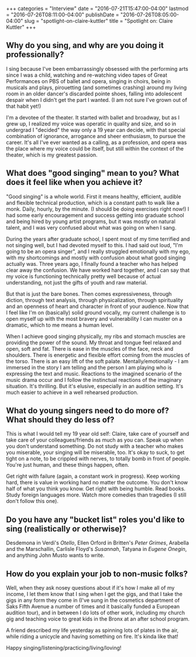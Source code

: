 +++
categories = "Interview"
date = "2016-07-21T15:47:00-04:00"
lastmod = "2016-07-26T08:11:00-04:00"
publishDate = "2016-07-26T08:05:00-04:00"
slug = "spotlight-on-claire-kuttler"
title = "Spotlight on: Claire Kuttler"
+++

## Why do you sing, and why are you doing it professionally? 

I sing because I've been embarrassingly obsessed with the performing arts since I was a child, watching and re-watching video tapes of Great Performances on PBS of ballet and opera, singing in choirs, being in musicals and plays, pirouetting (and sometimes crashing) around my living room in an older dancer's discarded pointe shoes, falling into adolescent despair when I didn't get the part I wanted. (I am not sure I've grown out of that habit yet!) 

I'm a devotee of the theater. It started with ballet and broadway, but as I grew up, I realized my voice was operatic in quality and size, and so in undergrad I "decided" the way only a 19 year can decide, with that special combination of ignorance, arrogance and sheer enthusiasm, to pursue the career. It's all I've ever wanted as a calling, as a profession, and opera was the place where my voice could be itself, but still within the context of the theater, which is my greatest passion.

## What does "good singing" mean to you? What does it feel like when you achieve it?
  
"Good singing" is a whole world. First it means healthy, efficient, audible and flexible technical production, which is a constant path to walk like a monk. Daily, hourly, by the minute. (I should be doing exercises right now!) I had some early encouragement and success getting into graduate school and being hired by young artist programs, but it was mostly on natural talent, and I was very confused about what was going on when I sang. 

During the years after graduate school, I spent most of my time terrified and not singing well, but I had devoted myself to this. I had said out loud, "I'm going to be an opera singer", and I really struggled emotionally with my ego, with my shortcomings and mostly with confusion about what good singing actually was. Three years ago, I finally found a teacher who has helped clear away the confusion. We have worked hard together, and I can say that my voice is functioning technically pretty well because of actual understanding, not just the gifts of youth and raw material. 

But that is just the bare bones. Then comes expressiveness, through diction, through text analysis, through physicalization, through spirituality and an openness of heart and character in front of your audience. Now that I feel like I'm on (basically) solid ground vocally, my current challenge is to open myself up with the most bravery and vulnerability I can muster on a dramatic, which to me means a human level.

When I achieve good singing physically, my ribs and stomach muscles are providing the power of the sound. My throat and tongue feel relaxed and open, soft and fat. There is ease in the muscles of the face, neck and shoulders. There is energetic and flexible effort coming from the muscles of the torso. There is an easy lift of the soft palate. Mentally/emotionally - I am immersed in the story I am telling and the person I am playing who is expressing the text and music. Reactions to the imagined scenario of the music drama occur and I follow the instinctual reactions of the imaginary situation. It's thrilling. But it's elusive, especially in an audition setting. It's much easier to achieve in a well rehearsed production. 

## What do young singers need to do more of? What should they do less of?

This is what I would tell my 19 year old self: Claire, take care of yourself and take care of your colleagues/friends as much as you can. Speak up when you don't understand something. Do not study with a teacher who makes you miserable, your singing will be miserable, too. It's okay to suck, to get tight on a note, to be crippled with nerves, to totally bomb in front of people. You're just human, and these things happen, often. 

Get right with failure (again, a constant work in progress). Keep working hard, there is value in working hard no matter the outcome. You don't know half of what you think you know. Get right with being humble. Read books. Study foreign languages more. Watch more comedies than tragedies (I still don't follow this one).

## Do you have any "bucket list" roles you'd like to sing (realistically or otherwise)?
 
Desdemona in Verdi's *Otello*, Ellen Orford in Britten's *Peter Grimes*, Arabella and the Marschallin, Carlisle Floyd's *Susannah*, Tatyana in *Eugene Onegin*, and anything John Musto wants to write.

## How do you explain your job to non-music folks?

Well, when they ask nosey questions about if it's how I make all of my income, I let them know that I sing when I get the gigs, and that I take the gigs in any form they come in (I've sung in the cosmetics department of Saks Fifth Avenue a number of times and it basically funded a European audition tour), and in between I do lots of other work, including my church gig and teaching voice to great kids in the Bronx at an after school program. 

A friend described my life yesterday as spinning lots of plates in the air, while riding a unicycle and having something on fire. It's kinda like that!

Happy singing/listening/practicing/living/loving! 
